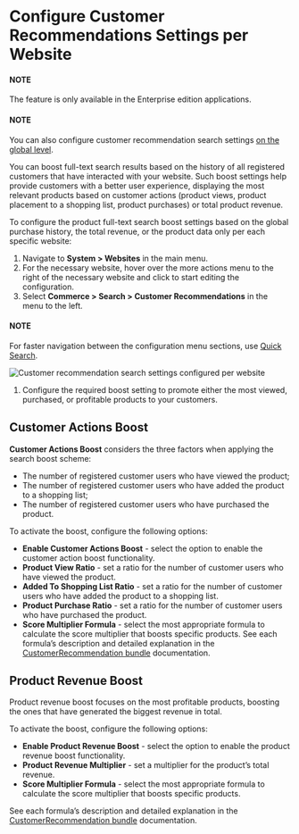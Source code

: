 <a id="website-configuration-commerce-search-customer-recommendation"></a>

# Configure Customer Recommendations Settings per Website

#### NOTE
The feature is only available in the Enterprise edition applications.

#### NOTE
You can also configure customer recommendation search settings [on the global level](../../../../configuration/commerce/search/customer-recommendations.md#system-configuration-commerce-search-customer-recommendation).

You can boost full-text search results based on the history of all registered customers that have interacted with your website. Such boost settings help provide customers with a better user experience, displaying the most relevant products based on customer actions (product views, product placement to a shopping list, product purchases) or total product revenue.

To configure the product full-text search boost settings based on the global purchase history, the total revenue, or the product data only per each specific website:

1. Navigate to **System > Websites** in the main menu.
2. For the necessary website, hover over the <i class="fa fa-ellipsis-h fa-lg" aria-hidden="true"></i> more actions menu to the right of the necessary website and click <i class="fas fa-cog" aria-hidden="true"></i> to start editing the configuration.
3. Select **Commerce > Search > Customer Recommendations** in the menu to the left.

#### NOTE
For faster navigation between the configuration menu sections, use [Quick Search](../../../../configuration/quick-search.md#user-guide-system-configuration-quick-search).

![Customer recommendation search settings configured per website](user/img/system/websites/web_configuration/customer-recommendations-website.png)
1. Configure the required boost setting to promote either the most viewed, purchased, or profitable products to your customers.

## Customer Actions Boost

**Customer Actions Boost** considers the three factors when applying the search boost scheme:

* The number of registered customer users who have viewed the product;
* The number of registered customer users who have added the product to a shopping list;
* The number of registered customer users who have purchased the product.

To activate the boost, configure the following options:

* **Enable Customer Actions Boost** - select the option to enable the customer action boost functionality.
* **Product View Ratio** - set a ratio for the number of customer users who have viewed the product.
* **Added To Shopping List Ratio** - set a ratio for the number of customer users who have added the product to a shopping list.
* **Product Purchase Ratio** - set a ratio for the number of customer users who have purchased the product.
* **Score Multiplier Formula** - select the most appropriate formula to calculate the score multiplier that boosts specific products. See each formula’s description and detailed explanation in the [CustomerRecommendation bundle](../../../../../../../bundles/commerce/CustomerRecommendationBundle/index.md#bundles-commerce-customer-recommendation) documentation.

## Product Revenue Boost

Product revenue boost focuses on the most profitable products, boosting the ones that have generated the biggest revenue in total.

To activate the boost, configure the following options:

* **Enable Product Revenue Boost** - select the option to enable the product revenue boost functionality.
* **Product Revenue Multiplier** - set a multiplier for the product’s total revenue.
* **Score Multiplier Formula** - select the most appropriate formula to calculate the score multiplier that boosts specific products.

See each formula’s description and detailed explanation in the [CustomerRecommendation bundle](../../../../../../../bundles/commerce/CustomerRecommendationBundle/index.md#bundles-commerce-customer-recommendation) documentation.

<!-- fa-bars = fa-navicon -->
<!-- Ic Tiles is used as Set As Default in saved views, and as tiles in display layout options -->
<!-- IcPencil refers to Rename in Commerce and Inline Editing in CRM -->
<!-- Check mark in the square. -->
<!-- SortDesc is also used as drop-down arrow -->
